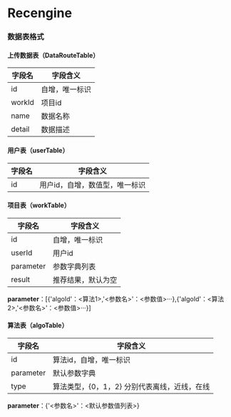 # Recengine

### 数据表格式
#### 上传数据表（DataRouteTable）
字段名|字段含义
-|-
id|自增，唯一标识
workId|项目id
name|数据名称
detail|数据描述


#### 用户表（userTable）
字段名|字段含义
-|--
id|用户id，自增，数值型，唯一标识


#### 项目表（workTable）
字段名|字段含义
-|-
id|自增，唯一标识
userId|用户id
parameter|参数字典列表
result|推荐结果，默认为空


**parameter**：[{'algoId'：<算法1>,'<参数名>'：<参数值>···},{'algoId'：<算法2>,'<参数名>'：<参数值>···}]

#### 算法表（algoTable）
字段名|字段含义
-|-
id|算法id，自增，唯一标识
parameter|默认参数字典
type|算法类型，{0，1，2} 分别代表离线，近线，在线


**parameter**：{'<参数名>'：<默认参数值列表>}




<!--stackedit_data:
eyJoaXN0b3J5IjpbLTE5NjI2ODMzNzAsLTY0NTg4NzE1NCwyMD
Q4OTE5ODYwXX0=
-->
